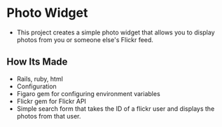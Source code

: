 # Photo Widget
* This project creates a simple photo widget that allows you to display photos from you or someone else's Flickr feed.

## How Its Made
* Rails, ruby, html
* Configuration
* Figaro gem for configuring environment variables
* Flickr gem for Flickr API
* Simple search form that takes the ID of a flickr user and displays the photos from that user.